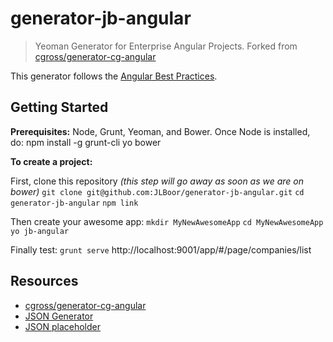 # generator-jb-angular

>Yeoman Generator for Enterprise Angular Projects. Forked from [cgross/generator-cg-angular](https://github.com/cgross/generator-cg-angular)

This generator follows the [Angular Best Practices](http://jlboor.github.io/angularjs/angular-best-practices-introduction/).


## Getting Started


**Prerequisites:** Node, Grunt, Yeoman, and Bower.  Once Node is installed, do:
    npm install -g grunt-cli yo bower


**To create a project:**

First, clone this repository *(this step will go away as soon as we are on bower)*
    `git clone git@github.com:JLBoor/generator-jb-angular.git`
    `cd generator-jb-angular`
    `npm link`

Then create your awesome app:
    `mkdir MyNewAwesomeApp`
    `cd MyNewAwesomeApp`
    `yo jb-angular`

Finally test:
    `grunt serve`
    http://localhost:9001/app/#/page/companies/list


## Resources
- [cgross/generator-cg-angular](https://github.com/cgross/generator-cg-angular)
- [JSON Generator](http://www.json-generator.com/)
- [JSON placeholder](http://jsonplaceholder.typicode.com/)

